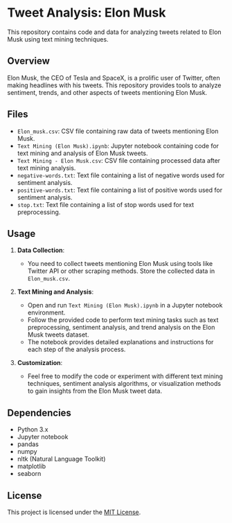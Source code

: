 # Tweet Analysis: Elon Musk

This repository contains code and data for analyzing tweets related to Elon Musk using text mining techniques.

## Overview

Elon Musk, the CEO of Tesla and SpaceX, is a prolific user of Twitter, often making headlines with his tweets. This repository provides tools to analyze sentiment, trends, and other aspects of tweets mentioning Elon Musk.

## Files

- `Elon_musk.csv`: CSV file containing raw data of tweets mentioning Elon Musk.
- `Text Mining (Elon Musk).ipynb`: Jupyter notebook containing code for text mining and analysis of Elon Musk tweets.
- `Text Mining - Elon Musk.csv`: CSV file containing processed data after text mining analysis.
- `negative-words.txt`: Text file containing a list of negative words used for sentiment analysis.
- `positive-words.txt`: Text file containing a list of positive words used for sentiment analysis.
- `stop.txt`: Text file containing a list of stop words used for text preprocessing.

## Usage

1. **Data Collection**:
   - You need to collect tweets mentioning Elon Musk using tools like Twitter API or other scraping methods. Store the collected data in `Elon_musk.csv`.

2. **Text Mining and Analysis**:
   - Open and run `Text Mining (Elon Musk).ipynb` in a Jupyter notebook environment.
   - Follow the provided code to perform text mining tasks such as text preprocessing, sentiment analysis, and trend analysis on the Elon Musk tweets dataset.
   - The notebook provides detailed explanations and instructions for each step of the analysis process.

3. **Customization**:
   - Feel free to modify the code or experiment with different text mining techniques, sentiment analysis algorithms, or visualization methods to gain insights from the Elon Musk tweet data.

## Dependencies

- Python 3.x
- Jupyter notebook
- pandas
- numpy
- nltk (Natural Language Toolkit)
- matplotlib
- seaborn

## License

This project is licensed under the [MIT License](LICENSE).
